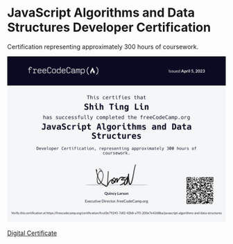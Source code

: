 # JavaScript Algorithms and Data Structures Developer Certification
Certification representing approximately 300 hours of coursework.

![Alt text](https://raw.githubusercontent.com/Ancientshield/JavaScript-Algorithms-and-Data-Structures/main/JavaScript%20Algorithms%20and%20Data%20Structures%20Developer%20Certification.png)

[Digital Certificate](https://www.freecodecamp.org/certification/fccd3e79245-7df2-42b8-a7f5-200e7e4268ba/javascript-algorithms-and-data-structures)
